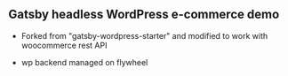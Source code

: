 ## Gatsby headless WordPress e-commerce demo

- Forked from "gatsby-wordpress-starter" and modified to work with woocommerce rest API

- wp backend managed on flywheel
